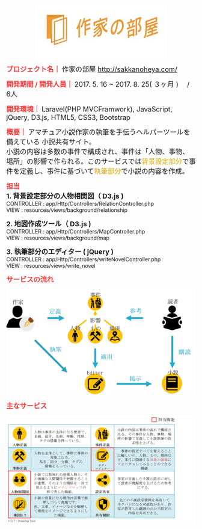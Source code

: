 
<style>
.subject {
  color:#F73A3A;
  font-weight:bold;
  font-size:18px;
}

.sub-subject{
  font-weight:bold;
  font-size:18px;
}

.content {
  font-size:18px;
}

.highlite {
  color:#DBA901;
}
</style>


<p align="center"><img src="./readmeImg/sakkanoheyaHeader.jpg"></p>

<span class='subject' style='
  color:#F73A3A;
  font-weight:bold;
  font-size:18px;'>プロジェクト名｜</span>
<span class='content'>作家の部屋 http://sakkanoheya.com/ </span>

<span class='subject'>開発期間 / 開発人員｜</span>
<span class='content'>2017. 5. 16 ~ 2017. 8. 25( ３ヶ月 ) 　/　 6人</span>

<span class='subject'>開発環境｜</span>
<span class='content'>Laravel(PHP MVCFramwork), JavaScript, jQuery, D3.js,
 	       HTML5, CSS3, Bootstrap
</span>

<span class='subject'>概要｜</span>
<span class='content'>アマチュア小説作家の執筆を手伝うヘルパーツールを備えている
小説共有サイト。<br>
小説の内容は多数の事件で構成され、事件は「人物、事物、場所」の影響で作られる。このサービスでは<span class='highlite'>背景設定部分</span>で事件を定義し、事件に基づいて<span class='highlite'>執筆部分</span>で小説の内容を作成。

<span class='subject'>担当</span><br>
<span class='sub-subject'>1. 背景設定部分の人物相関図（ D3.js )</span><br>
<a src='https://github.com/daegunkor/sakkanoheya/blob/master/app/Http/Controllers/RelationController.php'>CONTROLLER : app/Http/Controllers/RelationController.php</a><br>
<a src='https://github.com/daegunkor/sakkanoheya/tree/master/resources/views/background/relationship'>VIEW : resources/views/background/relationship</a>

<span class='sub-subject'>2. 地図作成ツール（ D3.js )</span><br>
<a src='https://github.com/daegunkor/sakkanoheya/blob/master/app/Http/Controllers/MapController.php'>CONTROLLER : app/Http/Controllers/MapController.php</a><br>
<a src='https://github.com/daegunkor/sakkanoheya/tree/master/resources/views/background/map'>VIEW : resources/views/background/map</a>

<span class='sub-subject'>3. 執筆部分のエディター  ( jQuery )</span><br>
<a src='https://github.com/daegunkor/sakkanoheya/blob/master/app/Http/Controllers/writeNovelController.php'>CONTROLLER : app/Http/Controllers/writeNovelController.php</a><br>
<a src='https://github.com/daegunkor/sakkanoheya/tree/master/resources/views/write_novel'>VIEW : resources/views/write_novel</a>


<span class='subject'>サービスの流れ</span>
<p align="center"><img src="./readmeImg/serviceFlow.jpg"></p>

<span class='subject'>主なサービス</span>
<p align="center"><img src="./readmeImg/main_func.jpg"></p>
